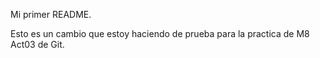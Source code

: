 Mi primer README.

Esto es un cambio que estoy haciendo de prueba para la practica de M8 Act03 de Git.